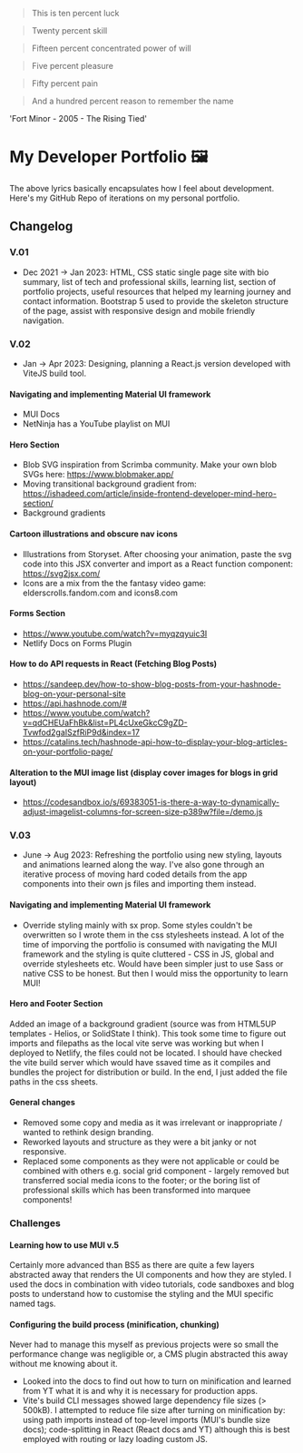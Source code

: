 > This is ten percent luck

> Twenty percent skill

> Fifteen percent concentrated power of will

> Five percent pleasure

> Fifty percent pain

> And a hundred percent reason to remember the name

'Fort Minor - 2005 - The Rising Tied'
# My Developer Portfolio 🖼️

The above lyrics basically encapsulates how I feel about development.
Here's my GitHub Repo of iterations on my personal portfolio. 

## Changelog

### V.01

- Dec 2021 -> Jan 2023: HTML, CSS static single page site with bio summary, list of tech and professional skills, learning list, section of portfolio projects, useful resources that helped my learning journey and contact information. Bootstrap 5 used to provide the skeleton structure of the page, assist with responsive design and mobile friendly navigation.

### V.02

- Jan -> Apr 2023: Designing, planning a React.js version developed with ViteJS build tool.

#### Navigating and implementing Material UI framework

- MUI Docs
- NetNinja has a YouTube playlist on MUI

#### Hero Section

- Blob SVG inspiration from Scrimba community. Make your own blob SVGs here: https://www.blobmaker.app/
- Moving transitional background gradient from: https://ishadeed.com/article/inside-frontend-developer-mind-hero-section/
- Background gradients

#### Cartoon illustrations and obscure nav icons

- Illustrations from Storyset. After choosing your animation, paste the svg code into this JSX converter and import as a React function component: https://svg2jsx.com/
- Icons are a mix from the the fantasy video game: elderscrolls.fandom.com and icons8.com

#### Forms Section

- https://www.youtube.com/watch?v=myqzqyuic3I
- Netlify Docs on Forms Plugin

#### How to do API requests in React (Fetching Blog Posts)

- https://sandeep.dev/how-to-show-blog-posts-from-your-hashnode-blog-on-your-personal-site
- https://api.hashnode.com/#
- https://www.youtube.com/watch?v=qdCHEUaFhBk&list=PL4cUxeGkcC9gZD-Tvwfod2gaISzfRiP9d&index=17
- https://catalins.tech/hashnode-api-how-to-display-your-blog-articles-on-your-portfolio-page/

#### Alteration to the MUI image list (display cover images for blogs in grid layout)

- https://codesandbox.io/s/69383051-is-there-a-way-to-dynamically-adjust-imagelist-columns-for-screen-size-p389w?file=/demo.js

### V.03
- June -> Aug 2023: Refreshing the portfolio using new styling, layouts and animations learned along the way. I've also gone through an iterative process of moving hard coded details from the app components into their own js files and importing them instead. 

#### Navigating and implementing Material UI framework
- Override styling mainly with sx prop. Some styles couldn't be overwritten so I wrote them in the css stylesheets instead. A lot of the time of imporving the portfolio is consumed with navigating the MUI framework and the styling is quite cluttered - CSS in JS, global and override stylesheets etc. Would have been simpler just to use Sass or native CSS to be honest. But then I would miss the opportunity to learn MUI!

#### Hero and Footer Section
Added an image of a background gradient (source was from HTML5UP templates - Helios, or SolidState I think). This took some time to figure out imports and filepaths as the local vite serve was working but when I deployed to Netlify, the files could not be located. I should have checked the vite build server which would have ssaved time as it compiles and bundles the project for distribution or build. In the end, I just added the file paths in the css sheets.

#### General changes
- Removed some copy and media as it was irrelevant or inappropriate / wanted to rethink design branding.
- Reworked layouts and structure as they were a bit janky or not responsive.
- Replaced some components as they were not applicable or could be combined with others e.g. social grid component - largely removed but transferred social media icons to the footer; or the boring list of professional skills which has been transformed into marquee components!

### Challenges

#### Learning how to use MUI v.5

Certainly more advanced than BS5 as there are quite a few layers abstracted away that renders the UI components and how they are styled. I used the docs in combination with video tutorials, code sandboxes and blog posts to understand how to customise the styling and the MUI specific named tags.

#### Configuring the build process (minification, chunking)

Never had to manage this myself as previous projects were so small the performance change was negligible or, a CMS plugin abstracted this away without me knowing about it.

- Looked into the docs to find out how to turn on minification and learned from YT what it is and why it is necessary for production apps.
- Vite's build CLI messages showed large dependency file sizes (> 500kB). I attempted to reduce file size after turning on minification by: using path imports instead of top-level imports (MUI's bundle size docs); code-splitting in React (React docs and YT) although this is best employed with routing or lazy loading custom JS.
